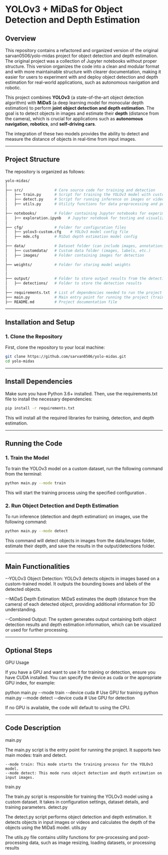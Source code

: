 # YOLOv3 + MiDaS for Object Detection and Depth Estimation

## Overview

This repository contains a refactored and organized version of the original sarvan0506/yolo-midas project for object detection and depth estimation. The original project was a collection of Jupyter notebooks without proper structure. This version organizes the code into a clean and modular format and with more maintainable structure with clearer documentation, making it easier for users to experiment with and deploy object detection and depth estimation for real-world applications, such as autonomous navigation and robotic.

This project combines **YOLOv3** (a state-of-the-art object detection algorithm) with **MiDaS** (a deep learning model for monocular depth estimation) to perform **joint object detection and depth estimation**. The goal is to detect objects in images and estimate their **depth** (distance from the camera), which is crucial for applications such as **autonomous navigation**, **robotics**, and **self-driving cars**.

The integration of these two models provides the ability to detect and measure the distance of objects in real-time from input images.

---

## Project Structure

The repository is organized as follows:

```bash
yolo-midas/
│
├── src/              # Core source code for training and detection
│   ├── train.py      # Script for training the YOLOv3 model with custom dataset
│   ├── detect.py     # Script for running inference on images or videos
│   ├── utils.py      # Utility functions for data preprocessing and postprocessing
│
├── notebooks/        # Folder containing Jupyter notebooks for experimentation
│   ├── exploration.ipynb   # Jupyter notebook for testing and visualizing model outputs
│
├── cfg/              # Folder for configuration files
│   ├── yolov3-custom.cfg    # YOLOv3 model config file
│   ├── mde.cfg       # MiDaS depth estimation model config
│
├── data/             # Dataset folder (can include images, annotations, etc.)
│   ├── customdata/   # Custom data folder (images, labels, etc.)
│   ├── images/       # Folder containing images for detection
│
├── weights/          # Folder for storing model weights
│  
│
├── output/           # Folder to store output results from the detection script
│   ├── detections/   # Folder to store the detection results
│
├── requirements.txt  # List of dependencies needed to run the project
├── main.py           # Main entry point for running the project (train or detect)
├── README.md         # Project documentation file

```

---

## Installation and Setup

### 1. **Clone the Repository**
First, clone the repository to your local machine:
```bash
git clone https://github.com/sarvan0506/yolo-midas.git
cd yolo-midas
```

---

## Install Dependencies
Make sure you have Python 3.6+ installed. Then, use the requirements.txt file to install the necessary dependencies:

```bash
pip install -r requirements.txt
```
This will install all the required libraries for training, detection, and depth estimation.

---

## Running the Code
### 1. **Train the Model**

To train the YOLOv3 model on a custom dataset, run the following command from the terminal:

```bash
python main.py --mode train 
```
This will start the training process using the specified configuration .
### 2. **Run Object Detection and Depth Estimation**

To run inference (detection and depth estimation) on images, use the following command:


```bash
python main.py --mode detect 
```

This command will detect objects in images from the data/images folder, estimate their depth, and save the results in the output/detections folder.


---

## Main Functionalities

--YOLOv3 Object Detection: YOLOv3 detects objects in images based on a custom-trained model. It outputs the bounding boxes and labels of the detected objects.

--MiDaS Depth Estimation: MiDaS estimates the depth (distance from the camera) of each detected object, providing additional information for 3D understanding.

--Combined Output: The system generates output containing both object detection results and depth estimation information, which can be visualized or used for further processing.

---

## Optional Steps
GPU Usage

If you have a GPU and want to use it for training or detection, ensure you have CUDA installed. You can specify the device as cuda or the appropriate GPU index, for example:

python main.py --mode train --device cuda  # Use GPU for training
python main.py --mode detect --device cuda  # Use GPU for detection

If no GPU is available, the code will default to using the CPU.

---

## Code Description
main.py

The main.py script is the entry point for running the project. It supports two main modes: train and detect.

    --mode train: This mode starts the training process for the YOLOv3 model.
    --mode detect: This mode runs object detection and depth estimation on input images.

train.py

The train.py script is responsible for training the YOLOv3 model using a custom dataset. It takes in configuration settings, dataset details, and training parameters.
detect.py

The detect.py script performs object detection and depth estimation. It detects objects in input images or videos and calculates the depth of the objects using the MiDaS model.
utils.py

The utils.py file contains utility functions for pre-processing and post-processing data, such as image resizing, loading datasets, or processing results


